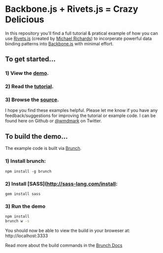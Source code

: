 # Backbone.js + Rivets.js = Crazy Delicious

In this repository you'll find a full tutorial & pratical example of how you can use [Rivets.js](http://rivetsjs.com) (created by [Michael Richards](https://github.com/mikeric)) to incorperate powerful data binding patterns into [Backbone.js](http://backbonejs.org/) with minimal effort.

## To get started...
### 1) View the [demo](http://wmdmark.github.io/backbone-rivets-example/).
### 2) Read the [tutorial](https://github.com/wmdmark/backbone-rivets-example/blob/master/tutorial.md).
### 3) Browse the [source](https://github.com/wmdmark/backbone-rivets-example/blob/master/app/example.coffee).

I hope you find these examples helpful. Please let me know if you have any feedback/suggestions for improving the tutorial or example code. I can be found here on Github or [@wmdmark](http://twitter.com/wmdmark) on Twitter.

## To build the demo...

The example code is built via [Brunch](http://www.brunch.io).

### 1) Install brunch:
`npm install -g brunch`

### 2) Install [SASS](http://sass-lang.com/install:
`gem install sass`

### 3) Run the demo
```bash
npm install
brunch w -s
```

You should now be able to view the build in your broweser at: http://localhost:3333 

Read more about the build commands in the [Brunch Docs](https://github.com/brunch/brunch/blob/stable/docs/commands.md)


